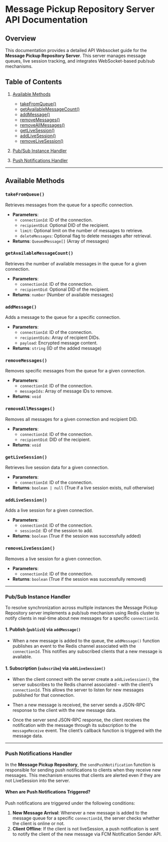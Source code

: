 # Message Pickup Repository Server API Documentation

## Overview

This documentation provides a detailed API Websocket guide for the **Message Pickup Repository Server**. This server manages message queues, live session tracking, and integrates WebSocket-based pub/sub mechanisms.

## Table of Contents

1. [Available Methods](#available-methods)

   - [takeFromQueue()](#takeFromQueue)
   - [getAvailableMessageCount()](#getAvailableMessageCount)
   - [addMessage()](#addMessage)
   - [removeMessages()](#removeMessages)
   - [removeAllMessages()](#removeAllMessages)
   - [getLiveSession()](#getLiveSession)
   - [addLiveSession()](#addLiveSession)
   - [removeLiveSession()](#removeLiveSession)

2. [Pub/Sub Instance Handler](#pubsub-instance-handler)
3. [Push Notifications Handler](#push-notifications-handler)

---

## Available Methods

### `takeFromQueue()`

Retrieves messages from the queue for a specific connection.

- **Parameters**:
  - `connectionId`: ID of the connection.
  - `recipientDid`: Optional DID of the recipient.
  - `limit`: Optional limit on the number of messages to retrieve.
  - `deleteMessages`: Optional flag to delete messages after retrieval.
- **Returns**: `QueuedMessage[]` (Array of messages)

### `getAvailableMessageCount()`

Retrieves the number of available messages in the queue for a given connection.

- **Parameters**:
  - `connectionId`: ID of the connection.
  - `recipientDid`: Optional DID of the recipient.
- **Returns**: `number` (Number of available messages)

### `addMessage()`

Adds a message to the queue for a specific connection.

- **Parameters**:
  - `connectionId`: ID of the connection.
  - `recipientDids`: Array of recipient DIDs.
  - `payload`: Encrypted message content.
- **Returns**: `string` (ID of the added message)

### `removeMessages()`

Removes specific messages from the queue for a given connection.

- **Parameters**:
  - `connectionId`: ID of the connection.
  - `messageIds`: Array of message IDs to remove.
- **Returns**: `void`

### `removeAllMessages()`

Removes all messages for a given connection and recipient DID.

- **Parameters**:
  - `connectionId`: ID of the connection.
  - `recipientDid`: DID of the recipient.
- **Returns**: `void`

### `getLiveSession()`

Retrieves live session data for a given connection.

- **Parameters**:
  - `connectionId`: ID of the connection.
- **Returns**: `boolean | null` (True if a live session exists, null otherwise)

### `addLiveSession()`

Adds a live session for a given connection.

- **Parameters**:
  - `connectionId`: ID of the connection.
  - `sessionId`: ID of the session to add.
- **Returns**: `boolean` (True if the session was successfully added)

### `removeLiveSession()`

Removes a live session for a given connection.

- **Parameters**:
  - `connectionId`: ID of the connection.
- **Returns**: `boolean` (True if the session was successfully removed)

---

### Pub/Sub Instance Handler

To resolve synchronization across multiple instances the Message Pickup Repository server implements a pub/sub mechanism using Redis cluster to notify clients in real-time about new messages for a specific `connectionId`.

#### 1. Publish (`publish`) via `addMessage()`

- When a new message is added to the queue, the `addMessage()` function publishes an event to the Redis channel associated with the `connectionId`. This notifies any subscribed clients that a new message is available.

#### 1. Subscription (`subscribe`) via `addLiveSession()`

- When the client connect with the server create a `addLiveSession()`, the server subscribes to the Redis channel associated - with the client’s `connectionId`. This allows the server to listen for new messages published for that connection.

- Then a new message is received, the server sends a JSON-RPC response to the client with the new message data.

- Once the server send JSON-RPC response, the client receives the notification with the message through its subscription to the `messageReceive` event. The client’s callback function is triggered with the message data.

---

### Push Notifications Handler

In the **Message Pickup Repository**, the `sendPushNotification` function is responsible for sending push notifications to clients when they receive new messages. This mechanism ensures that clients are alerted even if they are not LiveSession into the server.

#### When are Push Notifications Triggered?

Push notifications are triggered under the following conditions:

1. **New Message Arrival**: Whenever a new message is added to the message queue for a specific `connectionId`, the server checks whether the client is online or not.
2. **Client Offline**: If the client is not liveSession, a push notification is sent to notify the client of the new message via FCM Notification Sender API.

